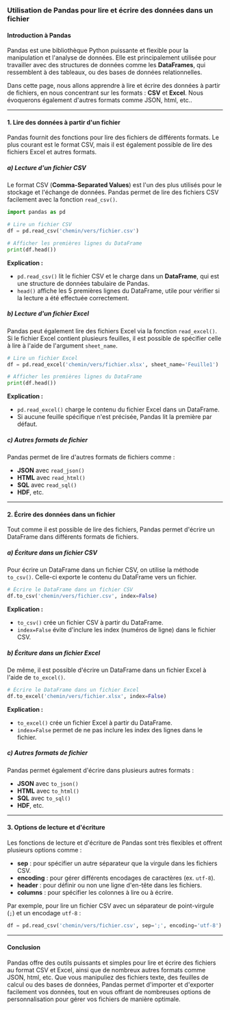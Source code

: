 ### Utilisation de Pandas pour lire et écrire des données dans un fichier

#### Introduction à Pandas

Pandas est une bibliothèque Python puissante et flexible pour la manipulation et l'analyse de données. Elle est principalement utilisée pour travailler avec des structures de données comme les **DataFrames**, qui ressemblent à des tableaux, ou des bases de données relationnelles.

Dans cette page, nous allons apprendre à lire et écrire des données à partir de fichiers, en nous concentrant sur les formats : **CSV** et **Excel**. Nous évoquerons également d'autres formats comme JSON, html, etc..

---

#### 1. **Lire des données à partir d'un fichier**

Pandas fournit des fonctions pour lire des fichiers de différents formats. Le plus courant est le format CSV, mais il est également possible de lire des fichiers Excel et autres formats.

##### a) **Lecture d'un fichier CSV**

Le format CSV (**Comma-Separated Values**) est l'un des plus utilisés pour le stockage et l'échange de données. Pandas permet de lire des fichiers CSV facilement avec la fonction `read_csv()`.

```python
import pandas as pd

# Lire un fichier CSV
df = pd.read_csv('chemin/vers/fichier.csv')

# Afficher les premières lignes du DataFrame
print(df.head())
```

**Explication :**
- `pd.read_csv()` lit le fichier CSV et le charge dans un **DataFrame**, qui est une structure de données tabulaire de Pandas.
- `head()` affiche les 5 premières lignes du DataFrame, utile pour vérifier si la lecture a été effectuée correctement.

##### b) **Lecture d'un fichier Excel**

Pandas peut également lire des fichiers Excel via la fonction `read_excel()`. Si le fichier Excel contient plusieurs feuilles, il est possible de spécifier celle à lire à l'aide de l'argument `sheet_name`.

```python
# Lire un fichier Excel
df = pd.read_excel('chemin/vers/fichier.xlsx', sheet_name='Feuille1')

# Afficher les premières lignes du DataFrame
print(df.head())
```

**Explication :**
- `pd.read_excel()` charge le contenu du fichier Excel dans un DataFrame. 
- Si aucune feuille spécifique n'est précisée, Pandas lit la première par défaut.

##### c) **Autres formats de fichier**

Pandas permet de lire d'autres formats de fichiers comme :
- **JSON** avec `read_json()`
- **HTML** avec `read_html()`
- **SQL** avec `read_sql()`
- **HDF**, etc.

---

#### 2. **Écrire des données dans un fichier**

Tout comme il est possible de lire des fichiers, Pandas permet d'écrire un DataFrame dans différents formats de fichiers.

##### a) **Écriture dans un fichier CSV**

Pour écrire un DataFrame dans un fichier CSV, on utilise la méthode `to_csv()`. Celle-ci exporte le contenu du DataFrame vers un fichier.

```python
# Écrire le DataFrame dans un fichier CSV
df.to_csv('chemin/vers/fichier.csv', index=False)
```

**Explication :**
- `to_csv()` crée un fichier CSV à partir du DataFrame.
- `index=False` évite d'inclure les index (numéros de ligne) dans le fichier CSV.

##### b) **Écriture dans un fichier Excel**

De même, il est possible d'écrire un DataFrame dans un fichier Excel à l'aide de `to_excel()`.

```python
# Écrire le DataFrame dans un fichier Excel
df.to_excel('chemin/vers/fichier.xlsx', index=False)
```

**Explication :**
- `to_excel()` crée un fichier Excel à partir du DataFrame.
- `index=False` permet de ne pas inclure les index des lignes dans le fichier.

##### c) **Autres formats de fichier**

Pandas permet également d'écrire dans plusieurs autres formats :
- **JSON** avec `to_json()`
- **HTML** avec `to_html()`
- **SQL** avec `to_sql()`
- **HDF**, etc.

---

#### 3. **Options de lecture et d'écriture**

Les fonctions de lecture et d'écriture de Pandas sont très flexibles et offrent plusieurs options comme :
- **sep** : pour spécifier un autre séparateur que la virgule dans les fichiers CSV.
- **encoding** : pour gérer différents encodages de caractères (ex. `utf-8`).
- **header** : pour définir ou non une ligne d'en-tête dans les fichiers.
- **columns** : pour spécifier les colonnes à lire ou à écrire.

Par exemple, pour lire un fichier CSV avec un séparateur de point-virgule (`;`) et un encodage `utf-8` :

```python
df = pd.read_csv('chemin/vers/fichier.csv', sep=';', encoding='utf-8')
```

---

#### Conclusion

Pandas offre des outils puissants et simples pour lire et écrire des fichiers au format CSV et Excel, ainsi que de nombreux autres formats comme JSON, html, etc. Que vous manipuliez des fichiers texte, des feuilles de calcul ou des bases de données, Pandas permet d'importer et d'exporter facilement vos données, tout en vous offrant de nombreuses options de personnalisation pour gérer vos fichiers de manière optimale.

